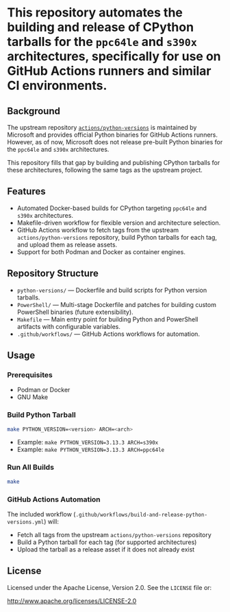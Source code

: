 # This repository automates the building and release of CPython tarballs for the `ppc64le` and `s390x` architectures, specifically for use on GitHub Actions runners and similar CI environments.

## Background

The upstream repository [`actions/python-versions`](https://github.com/actions/python-versions) is maintained by Microsoft and provides official Python binaries for GitHub Actions runners. However, as of now, Microsoft does not release pre-built Python binaries for the `ppc64le` and `s390x` architectures.

This repository fills that gap by building and publishing CPython tarballs for these architectures, following the same tags as the upstream project.

## Features

- Automated Docker-based builds for CPython targeting `ppc64le` and `s390x` architectures.
- Makefile-driven workflow for flexible version and architecture selection.
- GitHub Actions workflow to fetch tags from the upstream `actions/python-versions` repository, build Python tarballs for each tag, and upload them as release assets.
- Support for both Podman and Docker as container engines.

## Repository Structure

- `python-versions/` — Dockerfile and build scripts for Python version tarballs.
- `PowerShell/` — Multi-stage Dockerfile and patches for building custom PowerShell binaries (future extensibility).
- `Makefile` — Main entry point for building Python and PowerShell artifacts with configurable variables.
- `.github/workflows/` — GitHub Actions workflows for automation.

## Usage

### Prerequisites

- Podman or Docker
- GNU Make

### Build Python Tarball

```sh
make PYTHON_VERSION=<version> ARCH=<arch>
```

- Example: `make PYTHON_VERSION=3.13.3 ARCH=s390x`
- Example: `make PYTHON_VERSION=3.13.3 ARCH=ppc64le`

### Run All Builds

```sh
make
```

### GitHub Actions Automation

The included workflow (`.github/workflows/build-and-release-python-versions.yml`) will:

- Fetch all tags from the upstream `actions/python-versions` repository
- Build a Python tarball for each tag (for supported architectures)
- Upload the tarball as a release asset if it does not already exist

## License

Licensed under the Apache License, Version 2.0. See the `LICENSE` file or:

http://www.apache.org/licenses/LICENSE-2.0
